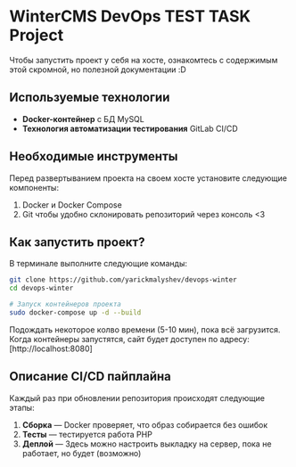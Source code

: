 # WinterCMS DevOps TEST TASK Project
 Чтобы запустить проект у себя на хосте, ознакомтесь с содержимым этой скромной, но полезной документации :D  

## Используемые технологии

- **Docker-контейнер** с БД MySQL 
- **Технология автоматизации тестирования**  GitLab CI/CD

## Необходимые инструменты 
Перед развертыванием проекта на своем хосте установите следующие компоненты:

1. Docker и Docker Compose
2. Git чтобы удобно склонировать репозиторий через консоль <3

## Как запустить проект?

В терминале выполните следующие команды:

```bash
git clone https://github.com/yarickmalyshev/devops-winter
cd devops-winter

# Запуск контейнеров проекта
sudo docker-compose up -d --build
```

Подождать некоторое колво времени (5-10 мин), пока всё загрузится. Когда контейнеры запустятся, сайт будет доступен по адресу:  
[http://localhost:8080]


## Описание CI/CD пайплайна

Каждый раз при обновлении репозитория происходят следующие этапы:

1. **Сборка** — Docker проверяет, что образ собирается без ошибок
2. **Тесты** — тестируется работа PHP
3. **Деплой**  — Здесь можно настроить выкладку на сервер, пока не работает, но будет (возможно)

